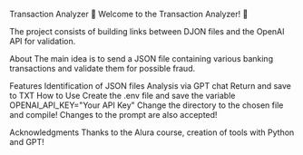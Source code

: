 Transaction Analyzer
🌟 Welcome to the Transaction Analyzer! 🌟

The project consists of building links between DJON files and the OpenAI API for validation.

About
The main idea is to send a JSON file containing various banking transactions and validate them for possible fraud.

Features
Identification of JSON files
Analysis via GPT chat
Return and save to TXT
How to Use
Create the .env file and save the variable OPENAI_API_KEY="Your API Key"
Change the directory to the chosen file and compile!
Changes to the prompt are also accepted!

Acknowledgments
Thanks to the Alura course, creation of tools with Python and GPT!
